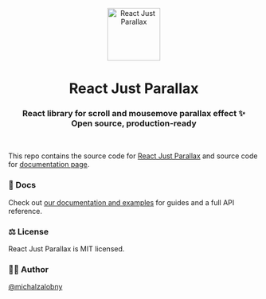 <p align="center">
  <img src="https://res.cloudinary.com/dpv0ukspz/image/upload/v1657904071/rjp-logo_ov5fwk.png" width="106" height="106" alt="React Just Parallax" />
</p>
<h1 align="center">React Just Parallax</h1>
<h3 align="center">
  React library for scroll and mousemove parallax effect ✨<br>Open source, production-ready
</h3>

<br>

This repo contains the source code for [React Just Parallax](https://github.com/michalzalobny/react-just-parallax/tree/main/react-just-parallax) and source code for [documentation page](https://github.com/michalzalobny/react-just-parallax/tree/main/frontend).

### 📜 Docs

Check out [our documentation and examples](https://react-just-parallax.michalzalobny.com/) for guides and a full API reference.

### ⚖️ License

React Just Parallax is MIT licensed.

### ✍🏻 Author

[@michalzalobny](https://twitter.com/michalzalobny)
